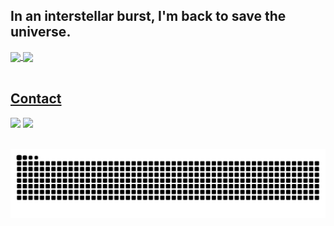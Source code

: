## In an interstellar burst, I'm back to save the universe.

<div>
  <a href="https://github.com/yzhwang">
   <img align="center" height="170" src="https://github-readme-stats.vercel.app/api/top-langs/?username=yzhwang&layout=compact&langs_count=16&theme=dracula"/>
  <img align="center" src="https://github-readme-stats.vercel.app/api?username=yzhwang&show_icons=true&theme=dracula&include_all_commits=true&count_private=true&hide=issues"/>
</div>
 
</br>

## Contact 
<div> 
  <a href="https://www.linkedin.com/in/yangzihao-wang-1a128916/" target="_blank"><img src="https://img.shields.io/badge/-LinkedIn-%230077B5?style=for-the-badge&logo=linkedin&logoColor=white" target="_blank"></a> 
  <a href = "mailto: gpunerd@gmail.com"><img src="https://img.shields.io/badge/-Gmail-%23333?style=for-the-badge&logo=gmail&logoColor=white" target="_blank"></a>
 </br>
</br>
 
  ![Snake animation](https://github.com/yzhwang/yzhwang/blob/output/github-snake.svg)
 
</div>
